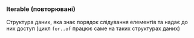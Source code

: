 ### Iterable (повторювані)

Структура даних, яка знає порядок слідування елементів та надає до них доступ (цикл `for..of` працює саме на таких структурах даних)
